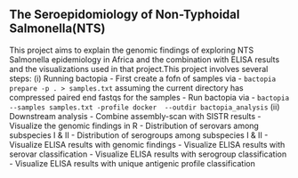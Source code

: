 ## The Seroepidomiology of Non-Typhoidal Salmonella(NTS)
This project aims to explain the genomic findings of exploring NTS Salmonella epidemiology in Africa and the combination with ELISA results and the visualizations used in that project.This project involves several steps:
(i) Running bactopia 
    - First create a fofn of samples via
      - `bactopia prepare -p . > samples.txt` assuming the current directory has compressed paired end fastqs for the samples
    - Run bactopia via
      - `bactopia --samples samples.txt -profile docker  --outdir bactopia_analysis`
(ii) Downstream analysis
    - Combine assembly-scan with SISTR results
    - Visualize the genomic findings in R
      - Distribution of serovars among subspecies I & II
      - Distribution of serogroups among subspecies I & II
    - Visualize ELISA results with genomic findings 
      - Visualize ELISA results with serovar classification
      - Visualize ELISA results with serogroup classification
      - Visualize ELISA results with unique antigenic profile classification